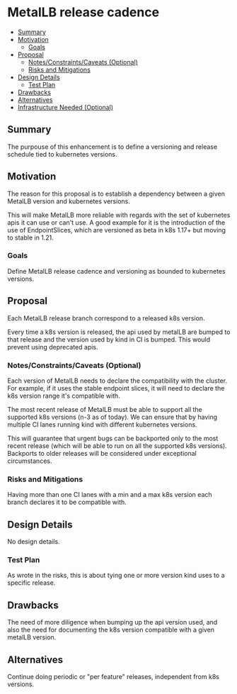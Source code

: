 # MetalLB release cadence

<!-- toc -->
- [Summary](#summary)
- [Motivation](#motivation)
  - [Goals](#goals)
- [Proposal](#proposal)
  - [Notes/Constraints/Caveats (Optional)](#notesconstraintscaveats-optional)
  - [Risks and Mitigations](#risks-and-mitigations)
- [Design Details](#design-details)
  - [Test Plan](#test-plan)
- [Drawbacks](#drawbacks)
- [Alternatives](#alternatives)
- [Infrastructure Needed (Optional)](#infrastructure-needed-optional)
<!-- /toc -->

## Summary

The purpouse of this enhancement is to define a versioning and release schedule tied to
kubernetes versions.

## Motivation

The reason for this proposal is to establish a dependency between a given MetalLB version and kubernetes versions.

This will make MetalLB more reliable with regards with the set of kubernetes apis it can use or can't use. A good example for it is the introduction of the use of EndpointSlices, which are versioned as beta in k8s 1.17+ but moving to stable in 1.21.

### Goals

Define MetalLB release cadence and versioning as bounded to kubernetes versions.

## Proposal

Each MetalLB release branch correspond to a released k8s version.

Every time a k8s version is released, the api used by metalLB are bumped to that release and the version used
by kind in CI is bumped. This would prevent using deprecated apis.

### Notes/Constraints/Caveats (Optional)

Each version of MetalLB needs to declare the compatibility with the cluster. For example, if it uses the stable endpoint slices, it will need to declare the k8s version range it's compatible with.

The most recent release of MetalLB must be able to support all the supported k8s versions (n-3 as of today). We can ensure that by having multiple CI lanes running kind
with different kubernetes versions.

This will guarantee that urgent bugs can be backported only to the most recent release (which will be able to run on all the supported k8s versions). Backports to older releases
will be considered under exceptional circumstances.

### Risks and Mitigations

Having more than one CI lanes with a min and a max k8s version each branch declares it to be compatible with.

## Design Details

No design details.

### Test Plan

As wrote in the risks, this is about tying one or more version kind uses to a specific release.

## Drawbacks

The need of more diligence when bumping up the api version used, and also the need for documenting the k8s version compatible with a given metalLB version.

## Alternatives

Continue doing periodic or "per feature" releases, independent from k8s versions.